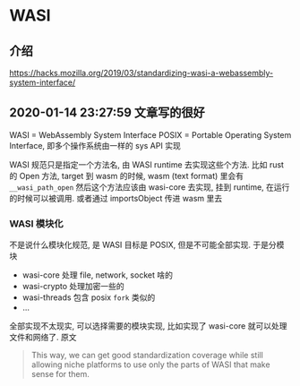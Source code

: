 # WASI

## 介绍
https://hacks.mozilla.org/2019/03/standardizing-wasi-a-webassembly-system-interface/

## 2020-01-14 23:27:59 文章写的很好

WASI  = WebAssembly System Interface
POSIX = Portable Operating System Interface, 即多个操作系统由一样的 sys API 实现

WASI 规范只是指定一个方法名, 由 WASI runtime 去实现这些个方法.
比如 rust 的 Open 方法, target 到 wasm 的时候, wasm (text format) 里会有 `__wasi_path_open`
然后这个方法应该由 wasi-core 去实现, 挂到 runtime, 在运行的时候可以被调用.
或者通过 importsObject 传进 wasm 里去

### WASI 模块化

不是说什么模块化规范, 是 WASI 目标是 POSIX, 但是不可能全部实现.
于是分模块 
- wasi-core 处理 file, network, socket 啥的
- wasi-crypto 处理加密一些的
- wasi-threads 包含 posix `fork` 类似的
- ...

全部实现不太现实, 可以选择需要的模块实现, 比如实现了 wasi-core 就可以处理文件和网络了.
原文
> This way, we can get good standardization coverage while still allowing niche platforms to use only the parts of WASI that make sense for them.